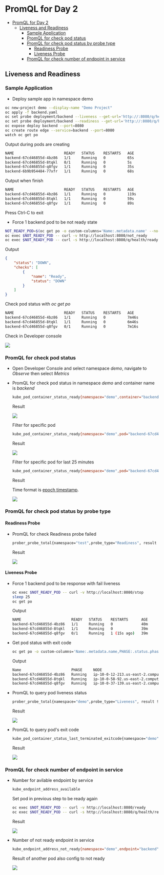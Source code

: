 # PromQL for Day 2

- [PromQL for Day 2](#promql-for-day-2)
  - [Liveness and Readiness](#liveness-and-readiness)
    - [Sample Application](#sample-application)
    - [PromQL for check pod status](#promql-for-check-pod-status)
    - [PromQL for check pod status by probe type](#promql-for-check-pod-status-by-probe-type)
      - [Readiness Probe](#readiness-probe)
      - [Liveness Probe](#liveness-probe)
    - [PromQL for check number of endpoint in service](#promql-for-check-number-of-endpoint-in-service)

## Liveness and Readiness

### Sample Application
- Deploy sample app in namespace demo
```bash
oc new-project demo --display-name "Demo Project"
oc apply -f backend.yaml 
oc set probe deployment/backend --liveness --get-url='http://:8080/q/health/live' --failure-threshold=3 --initial-delay-seconds=20 --period-seconds=5 
oc set probe deployment/backend --readiness --get-url='http://:8080/q/health/ready' --failure-threshold=1 --initial-delay-seconds=25 --period-seconds=5 
oc expose deploy backend --port=8080
oc create route edge --service=backend --port=8080
watch oc get po 
```
Output during pods are creating

```bash
NAME                       READY   STATUS    RESTARTS   AGE
backend-67cd46855d-4bz86   1/1     Running   0          65s
backend-67cd46855d-8tqkl   0/1     Running   0          5s
backend-67cd46855d-q8fgv   1/1     Running   0          35s
backend-6b9b954484-77xfr   1/1     Running   0          68s
```

Output when finish

```bash
NAME                       READY   STATUS    RESTARTS   AGE
backend-67cd46855d-4bz86   1/1     Running   0          119s
backend-67cd46855d-8tqkl   1/1     Running   0          59s
backend-67cd46855d-q8fgv   1/1     Running   0          89s
```

Press Ctrl-C to exit

- Force 1 backend pod to be not ready state

```bash
NOT_READY_POD=$(oc get po -o custom-columns='Name:.metadata.name' --no-headers=true | sort -r | head -n 1)
oc exec $NOT_READY_POD -- curl -v http://localhost:8080/not_ready
oc exec $NOT_READY_POD -- curl -s http://localhost:8080/q/health/ready
```
Output

```json
{
    "status": "DOWN",
    "checks": [
        {
            "name": "Ready",
            "status": "DOWN"
        }
    ]
}
```

Check pod status with *oc get po*

```bash
NAME                       READY   STATUS    RESTARTS   AGE
backend-67cd46855d-4bz86   1/1     Running   0          7m46s
backend-67cd46855d-8tqkl   1/1     Running   0          6m46s
backend-67cd46855d-q8fgv   0/1     Running   0          7m16s
```

Check in Developer console

![](images/dev_console_show_pod.png)

### PromQL for check pod status

- Open Developer Console and select namespace *demo*, navigate to *Observe* then select *Metrics*
- PromQL for check pod status in namespace *demo* and container name is *backend*
  
  ```bash
  kube_pod_container_status_ready{namespace="demo",container="backend"}
  ```

  Result

  ![](images/promql_pod_container_ready.png)

  Filter for specific pod

  ```bash
  kube_pod_container_status_ready{namespace="demo",pod="backend-67cd46855d-q8fgv"}
  ```

  Result

  ![](images/promql_pod_container_ready_specific_pod.png)

  
  Filter for specific pod for last 25 minutes

  ```bash
  kube_pod_container_status_ready{namespace="demo",pod="backend-67cd46855d-q8fgv"}[25m]
  ```
 
  Result

  Time format is [epoch timestamp](https://www.epochconverter.com/). 
 
  ![](images/promql_pod_container_ready_specific_pod_with_time.png)
  


### PromQL for check pod status by probe type
#### Readiness Probe
- PromQL for check Readiness probe failed

  ```bash
  prober_probe_total{namespace="test",probe_type="Readiness", result != "successful"}
  ```

  Result

  ![](images/promql_pod_container_by_probe_type_readiness.png)

#### Liveness Probe
- Force 1 backend pod to be response with fail liveness

  ```bash
  oc exec $NOT_READY_POD -- curl -v http://localhost:8080/stop
  sleep 25
  oc get po
  ```

  Output

  ```bash
  NAME                       READY   STATUS    RESTARTS      AGE
  backend-67cd46855d-4bz86   1/1     Running   0             40m
  backend-67cd46855d-8tqkl   1/1     Running   0             39m
  backend-67cd46855d-q8fgv   0/1     Running   1 (15s ago)   39m
  ``` 
- Get pod status with exit code
  
  ```bash
  oc get po -o custom-columns='Name:.metadata.name,PHASE:.status.phase,NODE:.spec.nodeName,exitCode:.status.containerStatuses[0].lastState.terminated.exitCode,startedAt:.status.containerStatuses[0].lastState.terminated.startedAt,finishedAt:.status.containerStatuses[0].lastState.terminated.finishedAt'
  ```

  Output

  ```bash
  Name                       PHASE     NODE                                        exitCode   startedAt              finishedAt
  backend-67cd46855d-4bz86   Running   ip-10-0-12-213.us-east-2.compute.internal   <none>     <none>                 <none>
  backend-67cd46855d-8tqkl   Running   ip-10-0-58-92.us-east-2.compute.internal    <none>     <none>                 <none>
  backend-67cd46855d-q8fgv   Running   ip-10-0-37-139.us-east-2.compute.internal   143        2025-02-20T01:47:31Z   2025-02-20T02:26:51Z
  ```

- PromQL to query pod liveness status
  
  ```bash
  prober_probe_total{namespace="demo",probe_type="Liveness", result != "successful"}
  ```

  Result

  ![](images/promql_pod_container_liveness.png)

- PromQL to query pod's exit code

  ```bash
  kube_pod_container_status_last_terminated_exitcode{namespace="demo"}
  ``` 

  Result

  ![](images/promql_pod_by_exit_code.png)

### PromQL for check number of endpoint in service
- Number for avilable endpoint by service
  
  ```bash
  kube_endpoint_address_available
  ```

  Set pod in previous step to be ready again

  ```bash
  oc exec $NOT_READY_POD -- curl -v http://localhost:8080/ready
  oc exec $NOT_READY_POD -- curl -s http://localhost:8080/q/health/ready
  ```

  Result

  ![](images/endpoint_avilable.png)

- Number of not ready endpoint in service

  ```bash
  kube_endpoint_address_not_ready{namespace="demo",endpoint="backend"}
  ```  
  

  Result of another pod also config to not ready

  ![](images/endpoint_not_ready.png)  
<!-- - PromQL for check Livenss probe failed

```
kube_pod_container_status_ready{pod="backend-6bdc895897-59qk7",namespace="test"}
prober_probe_total{namespace="test",probe_type="Liveness", result != "successful"}
kube_pod_container_status_last_terminated_exitcode{namespace="test",exit_code="143"}
```

- PromQL query pod exit code

```
kube_pod_container_status_last_terminated_exitcode{namespace="test",exit_code="143"}
```
- PromQL query error pod and OOMKilled

```
kube_pod_container_status_last_terminated_reason{namespace="test",reason="Error"}
kube_pod_container_status_last_terminated_reason{namespace="test",reason="OOMKilled"}
kube_pod_container_status_last_terminated_exitcode{namespace="test",exit_code="137"}
```
## Memory Leak -->

